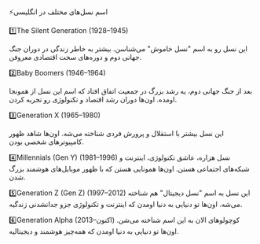 ⚡️اسم نسل‌های مختلف در انگلیسی

1️⃣The Silent Generation (1928–1945)

این نسل رو به اسم "نسل خاموش" می‌شناسن. بیشتر به خاطر زندگی در دوران جنگ جهانی دوم و دوره‌های سخت اقتصادی معروفن.

2️⃣Baby Boomers (1946–1964)

بعد از جنگ جهانی دوم، یه رشد بزرگ در جمعیت اتفاق افتاد که اسم این نسل از همونجا اومده. اون‌ها دوران رشد اقتصاد و تکنولوژی رو تجربه کردن.

3️⃣Generation X (1965–1980)

این نسل بیشتر با استقلال و پرورش فردی شناخته می‌شه. اون‌ها شاهد ظهور کامپیوترهای شخصی بودن.

4️⃣Millennials (Gen Y) (1981–1996)
نسل هزاره، عاشق تکنولوژی، اینترنت و شبکه‌های اجتماعی هستن. اون‌ها همونایی هستن که با ظهور موبایل‌های هوشمند بزرگ شدن.

5️⃣Generation Z (Gen Z) (1997–2012)
این نسل به اسم "نسل دیجیتال" هم شناخته می‌شه. اون‌ها تو دنیایی به دنیا اومدن که اینترنت و تکنولوژی جزو جدانشدنی زندگیه.

6️⃣Generation Alpha (2013–اکنون)
کوچولوهای الان به این اسم شناخته می‌شن. اون‌ها تو دنیایی به دنیا اومدن که همه‌چیز هوشمند و دیجیتالیه.

